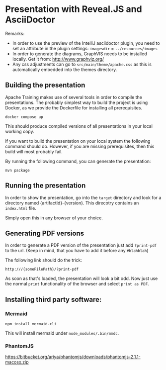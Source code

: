 <!--

  Licensed to the Apache Software Foundation (ASF) under one or more
  contributor license agreements.  See the NOTICE file distributed with
  this work for additional information regarding copyright ownership.
  The ASF licenses this file to You under the Apache License, Version 2.0
  (the "License"); you may not use this file except in compliance with
  the License.  You may obtain a copy of the License at

      https://www.apache.org/licenses/LICENSE-2.0

  Unless required by applicable law or agreed to in writing, software
  distributed under the License is distributed on an "AS IS" BASIS,
  WITHOUT WARRANTIES OR CONDITIONS OF ANY KIND, either express or implied.
  See the License for the specific language governing permissions and
  limitations under the License.

-->

# Presentation with Reveal.JS and AsciiDoctor

Remarks:
- In order to use the preview of the IntelliJ asciidoctor plugin, you need to set an attribute in the plugin settings: `imagesdir` = `../resources/images`
- In order to generate the diagrams, GraphVIS needs to be installed locally. Get it from: http://www.graphviz.org/
- Any css adjustments can go to `src/main/theme/apache.css` as this is automatically embedded into the themes directory.

## Building the presentation

Apache Training makes use of several tools in order to compile the presentations.
The probably simplest way to build the project is using Docker, as we provide the Dockerfile for installing all prerequisites.
```
docker compose up
```
This should produce compiled versions of all presentations in your local working copy.

If you want to build the presentation on your local system the following command should do.
However, if you are missing prerequisites, then this build will most probably fail.

By running the following command, you can generate the presentation:
```
mvn package
``` 
## Running the presentation

In order to show the presentation, go into the `target` directory and look for a directory named {artifactId}-{version}.
This direcotry contains an `index.html` file.

Simply open this in any browser of your choice.

## Generating PDF versions

In order to generate a PDF version of the presentation just add `?print-pdf` to the url. (Keep in mind, that you have to add it before any `#blahblah`)

The following link should do the trick:
```
http:///{someFilePath}/?print-pdf
```
As soon as that's loaded, the presentation will look a bit odd. Now just use the normal `print` functionality of the browser and select `print as PDF`.

## Installing third party software:

### Mermaid

```
npm install mermaid.cli
```
This will install mermaid under `node_modules/.bin/mmdc`.

### PhantomJS

https://bitbucket.org/ariya/phantomjs/downloads/phantomjs-2.1.1-macosx.zip

